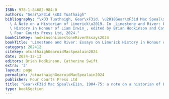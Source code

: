 ```yaml
---
ISBN: 978-1-84682-984-0
authors: "Gear\xF3id \xD3 Tuathaigh"
bibliography: "\xD3 Tuathaigh, Gear\xF3id. \u2018Gear\xF3id Mac Speal\xE1in, 1904-75:\
  \ A Note on a Historian of Limerick\u2019. In _Limestone and River: Essays on Limerick\
  \ History in Honour of Liam Irwin_, edited by Brian Hodkinson and Catherine Swift.\
  \ Four Courts Press Ltd, 2024."
bookCiteKey: hodkinsonLimestoneRiverEssays2024
bookTitle: 'Limestone and River: Essays on Limerick History in Honour of Liam Irwin'
category: 202412
citekey: otuathaighGearoidMacSpealain2024
date: 2024-12-13
editors: Brian Hodkinson, Catherine Swift
extra: '3'
layout: page
permalink: /otuathaighGearoidMacSpealain2024
publisher: Four Courts Press Ltd
title: "Gear\xF3id Mac Speal\xE1in, 1904-75: a note on a historian of Limerick"
type: bookSection
---
```

